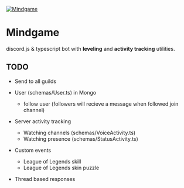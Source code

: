 [![Mindgame](https://github.com/emigrek/mindgame/blob/main/media/repo-header.png)](https://discord.com/api/oauth2/authorize?client_id=1049355872389832714&permissions=8&scope=applications.commands%20bot)

# Mindgame
discord.js & typescript bot with **leveling** and **activity tracking** utilities.

## TODO
* Send to all guilds

* User (schemas/User.ts) in Mongo
    * follow user (followers will recieve a message when followed join channel)

* Server activity tracking
    * Watching channels (schemas/VoiceActivity.ts)
    * Watching presence (schemas/StatusActivity.ts)

* Custom events
    * League of Legends skill
    * League of Legends skin puzzle

* Thread based responses
